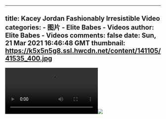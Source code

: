 
---
title: Kacey Jordan Fashionably Irresistible Video
categories: 
    - 图片
    - Elite Babes - Videos
author: Elite Babes - Videos
comments: false
date: Sun, 21 Mar 2021 16:46:48 GMT
thumbnail: https://k5x5n5g8.ssl.hwcdn.net/content/141105/41535_400.jpg
---

<div>   
<video controls loop preload="auto"><source src="https://m5z7v3n5.ssl.hwcdn.net/content/141105/kacey-jordan-fashionably-irresistible.mp4" type="video/mp4"></video><img src="https://k5x5n5g8.ssl.hwcdn.net/content/141105/41535_400.jpg" referrerpolicy="no-referrer">  
</div>
            